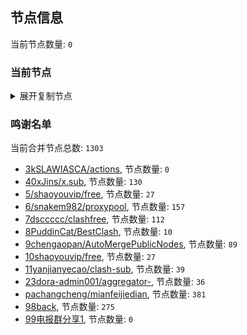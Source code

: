 
## 节点信息
当前节点数量: `0`
### 当前节点
<details>
  <summary>展开复制节点</summary>

    

</details>

### 鸣谢名单
当前合并节点总数: `1303`
- [3kSLAWIASCA/actions](https://github.com/kSLAWIASCA/actions), 节点数量: `0`
- [40xJins/x.sub](https://github.com/0xJins/x.sub), 节点数量: `130`
- [5/shaoyouvip/free](https://github.com/shaoyouvip/free), 节点数量: `27`
- [6/snakem982/proxypool](https://github.com/snakem982/proxypool), 节点数量: `157`
- [7dsccccc/clashfree](https://github.com/dsccccc/clashfree), 节点数量: `112`
- [8PuddinCat/BestClash](https://github.com/PuddinCat/BestClash), 节点数量: `10`
- [9chengaopan/AutoMergePublicNodes](https://github.com/chengaopan/AutoMergePublicNodes), 节点数量: `89`
- [10shaoyouvip/free](https://github.com/shaoyouvip/free), 节点数量: `27`
- [11yanjianyecao/clash-sub](https://github.com/yanjianyecao/clash-sub), 节点数量: `39`
- [23dora-admin001/aggregator-](https://github.com/dora-admin001/aggregator-), 节点数量: `36`
- [pachangcheng/mianfeijiedian](https://github.com/pachangcheng/mianfeijiedian), 节点数量: `381`
- [98back](https://github.com/firefoxmmx2/v2rayshare_subcription), 节点数量: `275`
- [99电报群分享1](https://github.com/cdddbc/getAirport), 节点数量: `0`


